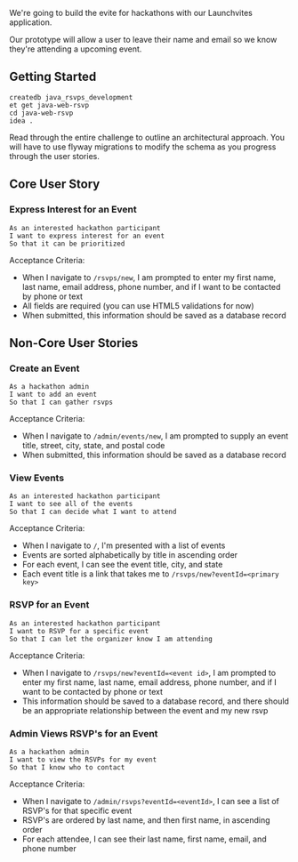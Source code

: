 We're going to build the evite for hackathons with our Launchvites application.

Our prototype will allow a user to leave their name and email so we know they're attending a upcoming event.

## Getting Started

```no-highlight
createdb java_rsvps_development
et get java-web-rsvp
cd java-web-rsvp
idea .
```

Read through the entire challenge to outline an architectural approach. You will have to use flyway migrations to modify the schema as you progress through the user stories.

## Core User Story

### Express Interest for an Event

```no-highlight
As an interested hackathon participant
I want to express interest for an event
So that it can be prioritized
```

Acceptance Criteria:

- When I navigate to `/rsvps/new`, I am prompted to enter my first name, last name, email address, phone number, and if I want to be contacted by phone or text
- All fields are required (you can use HTML5 validations for now)
- When submitted, this information should be saved as a database record

## Non-Core User Stories

### Create an Event

```no-highlight
As a hackathon admin
I want to add an event
So that I can gather rsvps
```

Acceptance Criteria:

- When I navigate to `/admin/events/new`, I am prompted to supply an event title, street, city, state, and postal code
- When submitted, this information should be saved as a database record

### View Events

```no-highlight
As an interested hackathon participant
I want to see all of the events
So that I can decide what I want to attend
```

Acceptance Criteria:

- When I navigate to `/`, I'm presented with a list of events
- Events are sorted alphabetically by title in ascending order
- For each event, I can see the event title, city, and state
- Each event title is a link that takes me to `/rsvps/new?eventId=<primary key>`

### RSVP for an Event

```no-highlight
As an interested hackathon participant
I want to RSVP for a specific event
So that I can let the organizer know I am attending
```

Acceptance Criteria:

- When I navigate to `/rsvps/new?eventId=<event id>`, I am prompted to enter my first name, last name, email address, phone number, and if I want to be contacted by phone or text
- This information should be saved to a database record, and there should be an appropriate relationship between the event and my new rsvp

### Admin Views RSVP's for an Event

```no-highlight
As a hackathon admin
I want to view the RSVPs for my event
So that I know who to contact
```

Acceptance Criteria:

- When I navigate to `/admin/rsvps?eventId=<eventId>`, I can see a list of RSVP's for that specific event
- RSVP's are ordered by last name, and then first name, in ascending order
- For each attendee, I can see their last name, first name, email, and phone number
